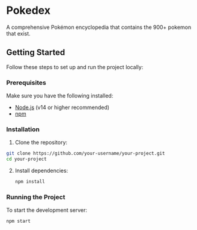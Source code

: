 # Pokedex

A comprehensive Pokémon encyclopedia that contains the 900+ pokemon that exist. 

## Getting Started

Follow these steps to set up and run the project locally:

### Prerequisites

Make sure you have the following installed:

- [Node.js](https://nodejs.org/) (v14 or higher recommended)
- [npm](https://www.npmjs.com/)

### Installation

1. Clone the repository:

```bash
git clone https://github.com/your-username/your-project.git
cd your-project
 ```

2. Install dependencies:

    ```bash
    npm install
    ```

### Running the Project

To start the development server:

```bash
npm start
